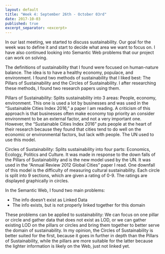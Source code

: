 ```yaml
---
layout: default
title: "Week 4: September 26th - October 03rd"
date: 2017-10-03
published: true
excerpt_separator: <excerpt>
---
```

In our last meeting, we started to discuss sustainability. Our goal for the week was to define it and start to decide what area we want to focus on. I have also continued looking into Semantic Web problems that our project can work on solving. <excerpt>
  
The definitions of sustainability that I found were focused on human-nature balance. The idea is to have a healthy economy, populace, and environment. I found two methods of sustainability that I liked best: The Pillars of Sustainability and the Circles of Sustainability. I after researching these methods, I found two research papers using them.

Pillars of Sustainability: Splits sustainability into 3 areas: People, economy, environment. This one is used a lot by businesses and was used in the “Sustainable Cities Index 2016,” a paper I am reading. A criticism of this approach is that businesses often make economy top priority an consider environment to be an external factor, and not a very important one. However, the “Sustainable Cities Index 2016” puts people at the heart of their research because they found that cities tend to do well on the economic or environmental factors, but lack with people. The UN used to use this model.

Circles of Sustainability: Splits sustainability into four parts: Economics, Ecology, Politics and Culture. It was made in response to the down falls of the Pillars of Sustainability and is the new model used by the UN. It was used in the “Annual Review 2012 Global Cities” paper I read. One downfall of this model is the difficulty of measuring cultural sustainability. Each circle is split into 9 sections, which are given a rating of 0-9. The ratings are displayed graphically in circles.

In the Semantic Web, I found two main problems:
* The info doesn’t exist as Linked Data
* The info exists, but is not properly linked together for this domain

These problems can be applied to sustainability: We can focus on one pillar or circle and gather data that does not exist as LOD, or we can gather existing LOD on the pillars or circles and bring them together to better serve the domain of sustainability. In my opinion, the Circles of Sustainability is better suited for the first, because it goes in further in depth than the Pillars of Sustainability, while the pillars are more suitable for the latter because the lighter information is likely on the Web, just not linked yet.
